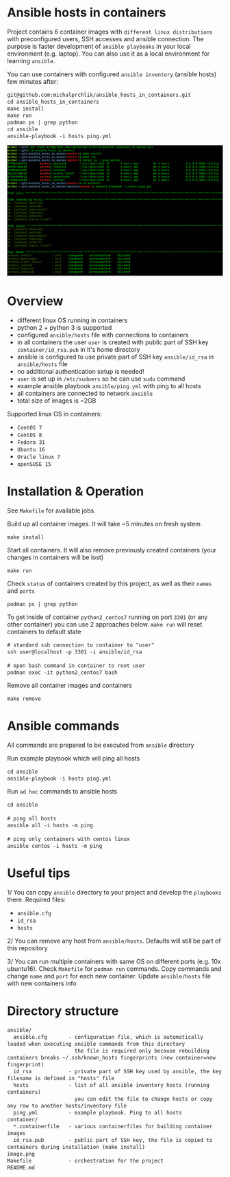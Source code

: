 # Ansible hosts in containers

Project contains 6 container images with `different linux distributions` with preconfigured users, SSH accesses and ansible connection. The purpose is faster development of `ansible playbooks` in your local environment (e.g. laptop). You can also use it as a local environment for learning `ansible`. 

You can use containers with configured `ansible inventory` (ansible hosts) few minutes after: 

```
git@github.com:michalprchlik/ansible_hosts_in_containers.git
cd ansible_hosts_in_containers
make install
make run
podman ps | grep python
cd ansible
ansible-playbook -i hosts ping.yml
```

![Image is better than words](WATCHME.png)

# Overview

- different linux OS running in containers
- python 2 + python 3 is supported
- configured `ansible/hosts` file with connections to containers
- in all containers the user `user` is created with public part of SSH key `container/id_rsa.pub` in it's home directory 
- ansible is configured to use private part of SSH key `ansible/id_rsa` in `ansible/hosts` file
- no additional authentication setup is needed!
- `user` is set up in `/etc/sudoers` so he can use `sudo` command
- example ansible playbook `ansible/ping.yml` with ping to all hosts
- all containers are connected to network `ansible`
- total size of images is ~2GB 

Supported linux OS in containers:
- `CentOS 7`
- `CentOS 8`
- `Fedora 31`
- `Ubuntu 16`
- `Oracle linux 7`
- `openSUSE 15`

# Installation & Operation

See `Makefile` for available jobs.

Build up all container images. It will take ~5 minutes on fresh system

```
make install
```

Start all containers. It will also remove previously created containers (your changes in containers will be lost)

```
make run
```

Check `status` of containers created by this project, as well as their `names` and `ports`

```
podman ps | grep python
```

To get inside of container `python2_centos7` running on port `3301` (or any other container) you can use 2 approaches below. `make run` will reset containers to default state

```
# standard ssh connection to container to "user"
ssh user@localhost -p 3301 -i ansible/id_rsa

# open bash command in container to root user
podman exec -it python2_centos7 bash
```

Remove all container images and containers

```
make remove
```

# Ansible commands 

All commands are prepared to be executed from `ansible` directory

Run example playbook which will ping all hosts

```
cd ansible
ansible-playbook -i hosts ping.yml
```

Run `ad hoc` commands to ansible hosts

```
cd ansible

# ping all hosts
ansible all -i hosts -m ping

# ping only containers with centos linux
ansible centos -i hosts -m ping
```

# Useful tips

1/
You can copy `ansible` directory to your project and develop the `playbooks` there. Required files: 
- `ansible.cfg`
- `id_rsa`
- `hosts`

2/
You can remove any host from `ansible/hosts`. Defaults will still be part of this repository

3/
You can run multiple containers with same OS on different ports (e.g. 10x ubuntu16). Check `Makefile` for `podman run` commands. Copy commands and change `name` and `port` for each new container. Update `ansible/hosts` file with new containers info

# Directory structure

```
ansible/
  ansible.cfg       - configuration file, which is automatically loaded when executing ansible commands from this directory
                      the file is required only because rebuilding containers breaks ~/.ssh/known_hosts fingerprints (new container=new fingerprint)
  id_rsa            - private part of SSH key used by ansible, the key filename is defined in "hosts" file
  hosts             - list of all ansible inventory hosts (running containers)
                      you can edit the file to change hosts or copy any row to another hosts/inventory file
  ping.yml          - example playbook. Ping to all hosts
container/
  *.containerfile   - various containerfiles for building container images
  id_rsa.pub        - public part of SSH key, the file is copied to containers during installation (make install)
image.png
Makefile            - orchestration for the project
README.md
```
